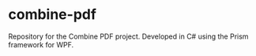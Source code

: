 # combine-pdf
Repository for the Combine PDF project. Developed in C# using the Prism framework for WPF.
